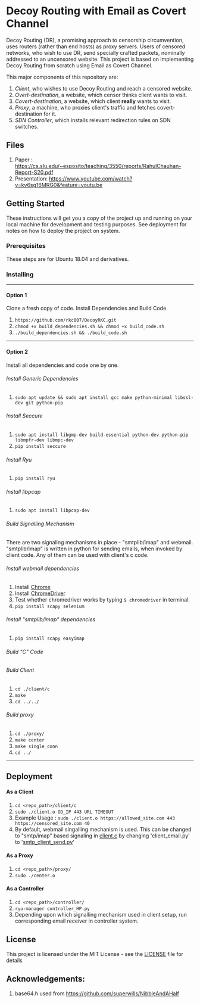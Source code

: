 # Decoy Routing with Email as Covert Channel

Decoy Routing (DR), a promising approach to censorship circumvention, uses routers (rather than end hosts) as proxy servers.
Users of censored networks, who wish to use DR, send specially crafted packets, nominally addressed to an uncensored website.
This project is based on implementing Decoy Routing from scratch using Email as Covert Channel. 

This major components of this repository are:
1. _Client_, who wishes to use Decoy Routing and reach a censored website.
2. _Overt-destination_, a website, which censor thinks client wants to visit.
3. _Covert-destination_, a website, which client **really** wants to visit.
4. _Proxy_, a machine, who proxies client's traffic and fetches covert-destination for it.
5. _SDN Controller_, which installs relevant redirection rules on SDN switches.

## Files
1. Paper : https://cs.slu.edu/~esposito/teaching/3550/reports/RahulChauhan-Report-S20.pdf
2. Presentation: https://www.youtube.com/watch?v=kv6sg16MRG0&feature=youtu.be
                                                             

## Getting Started

These instructions will get you a copy of the project up and running on your local machine for development and testing purposes. See deployment for notes on how to deploy the project on system.

### Prerequisites

These steps are for Ubuntu 18.04 and derivatives.

### Installing
---
#### Option 1

Clone a fresh copy of code. Install Dependencies and Build Code.
1. `https://github.com/rkc007/DecoyRKC.git`
2. `chmod +x build_dependencies.sh && chmod +x build_code.sh`
3. `./build_dependencies.sh && ./build_code.sh`
---
#### Option 2

Install all dependencies and code one by one.
###### Install Generic Dependencies
1. `sudo apt update && sudo apt install gcc make python-minimal libssl-dev git python-pip`
###### Install Seccure
1. `sudo apt install libgmp-dev build-essential python-dev python-pip libmpfr-dev libmpc-dev`
2. `pip install seccure`
###### Install Ryu
1. `pip install ryu`
###### Install libpcap
1. `sudo apt install libpcap-dev`
###### Build Signalling Mechanism
There are two signaling mechanisms in place - "smtplib/imap" and webmail. "smtplib/imap" is written in python for sending emails, when invoked by client code. Any of them can be used with client's c code.

###### Install webmail dependencies
1. Install [Chrome](https://www.google.com/chrome/)
2. Install [ChromeDriver](https://sites.google.com/a/chromium.org/chromedriver/)
3. Test whether chromedriver works by typing `$ chromedriver` in terminal.
4. `pip install scapy selenium`

###### Install "smtplib/imap" dependencies
1. `pip install scapy easyimap`

###### Build "C" Code
###### Build Client
1. `cd ./client/c`
2. `make`
3. `cd ../../`
###### Build proxy
1. `cd ./proxy/`
2. `make center`
3. `make single_conn`
4. `cd ../`
---
## Deployment
#### As a Client
1. `cd <repo_path>/client/c`
2. `sudo ./client.o OD_IP 443 URL TIMEOUT`
3. Example Usage : `sudo ./client.o https://allowed_site.com 443 https://censored_site.com 40`
4. By default, webmail singalling mechanism is used. This can be changed to "smtp/imap" based signaling in [client.c](https://github.com/rkc007/DecoyRKC/blob/master/client/c/client.c#L155) by changing 'client_email.py' to '[smtp_client_send.py](https://github.com/rkc007/DecoyRKC/blob/master/client/smtp/smtp_client_send.py)'

#### As a Proxy
1. `cd <repo_path>/proxy/`
2. `sudo ./center.o`

#### As a Controller
1. `cd <repo_path>/controller/`
2. `ryu-manager controller_HP.py`
3. Depending upon which signalling mechanism used in client setup, run corresponding email receiver in controller system.

## License

This project is licensed under the MIT License - see the [LICENSE](LICENSE) file for details


## Acknowledgements:
1. base64.h used from https://github.com/superwills/NibbleAndAHalf


